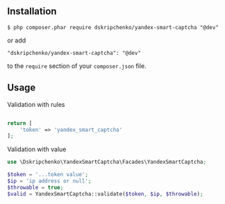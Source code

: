 ## Installation

```
$ php composer.phar require dskripchenko/yandex-smart-captcha "@dev"
```

or add

```
"dskripchenko/yandex-smart-captcha": "@dev"
```

to the ```require``` section of your `composer.json` file.


## Usage
Validation with rules 
```php

return [
    'token' => 'yandex_smart_captcha'
];
```

Validation with value
```php
use \Dskripchenko\YandexSmartCaptcha\Facades\YandexSmartCaptcha;

$token = '...token value';
$ip = 'ip address or null';
$throwable = true; 
$valid = YandexSmartCaptcha::validate($token, $ip, $throwable);
```
